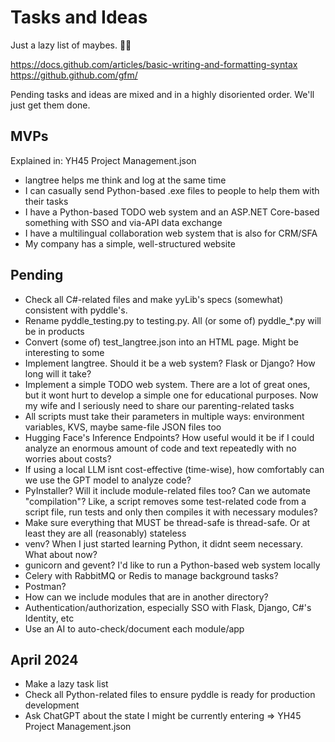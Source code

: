 ﻿# Tasks and Ideas

Just a lazy list of maybes. 😵‍💫

https://docs.github.com/articles/basic-writing-and-formatting-syntax
https://github.github.com/gfm/

Pending tasks and ideas are mixed and in a highly disoriented order. We'll just get them done.

## MVPs

Explained in: YH45 Project Management.json

* langtree helps me think and log at the same time
* I can casually send Python-based .exe files to people to help them with their tasks
* I have a Python-based TODO web system and an ASP.NET Core-based something with SSO and via-API data exchange
* I have a multilingual collaboration web system that is also for CRM/SFA
* My company has a simple, well-structured website

## Pending

* Check all C#-related files and make yyLib's specs (somewhat) consistent with pyddle's.
* Rename pyddle_testing.py to testing.py. All (or some of) pyddle_*.py will be in products
* Convert (some of) test_langtree.json into an HTML page. Might be interesting to some
* Implement langtree. Should it be a web system? Flask or Django? How long will it take?
* Implement a simple TODO web system. There are a lot of great ones, but it wont hurt to develop a simple one for educational purposes. Now my wife and I seriously need to share our parenting-related tasks
* All scripts must take their parameters in multiple ways: environment variables, KVS, maybe same-file JSON files too
* Hugging Face's Inference Endpoints? How useful would it be if I could analyze an enormous amount of code and text repeatedly with no worries about costs?
* If using a local LLM isnt cost-effective (time-wise), how comfortably can we use the GPT model to analyze code?
* PyInstaller? Will it include module-related files too? Can we automate "compilation"? Like, a script removes some test-related code from a script file, run tests and only then compiles it with necessary modules?
* Make sure everything that MUST be thread-safe is thread-safe. Or at least they are all (reasonably) stateless
* venv? When I just started learning Python, it didnt seem necessary. What about now?
* gunicorn and gevent? I'd like to run a Python-based web system locally
* Celery with RabbitMQ or Redis to manage background tasks?
* Postman?
* How can we include modules that are in another directory?
* Authentication/authorization, especially SSO with Flask, Django, C#'s Identity, etc
* Use an AI to auto-check/document each module/app

## April 2024

* Make a lazy task list
* Check all Python-related files to ensure pyddle is ready for production development
* Ask ChatGPT about the state I might be currently entering => YH45 Project Management.json
